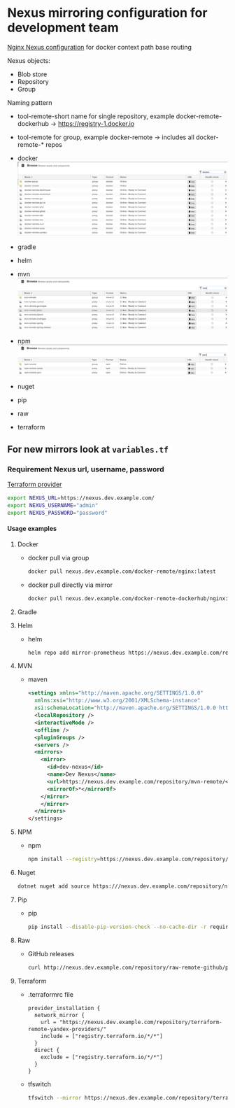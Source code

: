 # Nexus mirroring configuration for development team

[Nginx Nexus configuration](https://github.com/a-langer/nexus-sso/tree/main/etc/nginx) for docker context path base routing

Nexus objects:

- Blob store
- Repository
- Group

Naming pattern

- tool-remote-short name for single repository, example docker-remote-dockerhub -> <https://registry-1.docker.io>
- tool-remote for group, example docker-remote -> includes all docker-remote-* repos

- docker
  ![docker](img/docker.png)
- gradle
- helm
- mvn
  ![mvn](img/mvn.png)
- npm
  ![npm](img/npm.png)
- nuget
- pip
- raw
- terraform

## For new mirrors look at ```variables.tf```

### Requirement Nexus url, username, password

[Terraform provider](https://github.com/datadrivers/terraform-provider-nexus)

```bash
export NEXUS_URL=https://nexus.dev.example.com/
export NEXUS_USERNAME="admin"
export NEXUS_PASSWORD="password"
```

#### Usage examples

1. Docker
   - docker pull via group

     ```bash
     docker pull nexus.dev.example.com/docker-remote/nginx:latest
     ```

   - docker pull directly via mirror

     ```bash
     docker pull nexus.dev.example.com/docker-remote-dockerhub/nginx:latest
     ```

1. Gradle
1. Helm

    - helm

      ```bash
      helm repo add mirror-prometheus https://nexus.dev.example.com/repository/helm-remote-prometheus
      ```

1. MVN

    - maven

      ```xml
      <settings xmlns="http://maven.apache.org/SETTINGS/1.0.0"
        xmlns:xsi="http://www.w3.org/2001/XMLSchema-instance"
        xsi:schemaLocation="http://maven.apache.org/SETTINGS/1.0.0 https://maven.apache.org/xsd/settings-1.0.0.xsd">
        <localRepository />
        <interactiveMode />
        <offline />
        <pluginGroups />
        <servers />
        <mirrors>
          <mirror>
            <id>dev-nexus</id>
            <name>Dev Nexus</name>
            <url>https://nexus.dev.example.com/repository/mvn-remote/</url>
            <mirrorOf>*</mirrorOf>
          </mirror>
          </mirror>
        </mirrors>
      </settings>
      ```

1. NPM
    - npm

      ```bash
      npm install --registry=https://nexus.dev.example.com/repository/npm-remote/
      ```

1. Nuget

    ```bash
    dotnet nuget add source https:///nexus.dev.example.com/repository/nuget-remote/index.json --name RemoteNuget --configfile ./nuget.conf
    ```

1. Pip

    - pip

      ```bash
      pip install --disable-pip-version-check --no-cache-dir -r requirements.txt --index-url https://nexus.dev.example.com/repository/pip-remote/simple
      ```

1. Raw
    - GitHub releases

      ```bash
      curl http://nexus.dev.example.com/repository/raw-remote-github/prometheus/node_exporter/releases/download/v1.8.1/node_exporter-1.8.1.darwin-amd64.tar.gz -o node_exporter-1.8.1.darwin-amd64.tar.gz
      ```

1. Terraform
    - .terraformrc file

      ```text
      provider_installation {
        network_mirror {
          url = "https://nexus.dev.example.com/repository/terraform-remote-yandex-providers/"
          include = ["registry.terraform.io/*/*"]
        }
        direct {
          exclude = ["registry.terraform.io/*/*"]
        }
      }
      ```

    - tfswitch

      ```bash
      tfswitch --mirror https://nexus.dev.example.com/repository/terraform-remote-yandex-binaries
      ```

